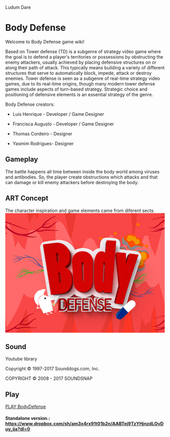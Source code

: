 Ludum Dare

# Body Defense


Welcome to Body Defense game wiki!

Based on Tower defense (TD) is a subgenre of strategy video game where the goal is to defend a player's territories or possessions by obstructing the enemy attackers, usually achieved by placing defensive structures on or along their path of attack. This typically means building a variety of different structures that serve to automatically block, impede, attack or destroy enemies. Tower defense is seen as a subgenre of real-time strategy video games, due to its real-time origins, though many modern tower defense games include aspects of turn-based strategy. Strategic choice and positioning of defensive elements is an essential strategy of the genre.

Body Defense creators:

* Luis Henrique - Developer / Game Designer

* Francisca Augusto - Developer / Game Designer

* Thomas Cordeiro - Designer

* Yasmim Rodrigues- Designer

## Gameplay
The battle happens all time between inside the body world among viruses and antibodies. So, the player create obstructions which attacks and that can damage or kill enemy attackers before destroying the body.


## ART Concept

The character inspiration and game elements came from diferent sects.  
![BodyDefense](https://raw.githubusercontent.com/xsery/bodydefense.github.io/master/bannerbody.png)

## Sound
	
Youtube library

Copyright © 1997-2017 Sounddogs.com, Inc. 

COPYRIGHT © 2008 - 2017 SOUNDSNAP

## Play

[PLAY BodyDefense](Release/)


#### Standalone version.: https://www.dropbox.com/sh/am3x4rx91t01b2n/AABTej9TzYHjnzdLOvDuy_ija?dl=0
